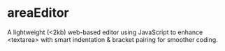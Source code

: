 # areaEditor
A lightweight (&lt;2kb) web-based editor using JavaScript to enhance &lt;textarea> with smart indentation &amp; bracket pairing for smoother coding.
